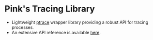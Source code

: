 Pink's Tracing Library
======================

- Lightweight [ptrace](http://linux.die.net/man/2/ptrace) wrapper library
  providing a robust API for tracing processes.
- An extensive API reference is available
  [here](http://dev.exherbo.org/~alip/pinktrace/api/c).

<!-- vim: set tw=80 ft=mkd spell spelllang=en sw=4 sts=4 et : -->
